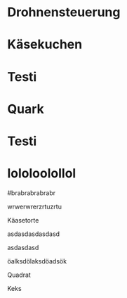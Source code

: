 # Drohnensteuerung

# Käsekuchen

# Testi 

# Quark
# Testi

# lololoolollol

#brabrabrabrabr

wrwerwrerzrtuzrtu

Käasetorte

asdasdasdasdasd

asdasdasd


öalksdölaksdöadsök

Quadrat

Keks